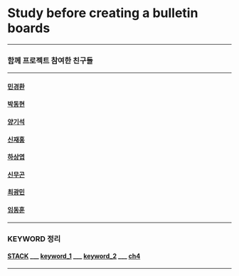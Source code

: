 # Study before creating a bulletin boards
---
### 함께 프로젝트 참여한 친구들

---
#### [민경환](https://github.com/ber01)
#### [박동현](https://github.com/pdh6547)
#### [양기석](https://github.com/yks095)
#### [신재홍](https://github.com/woghd9072)
#### [하상엽](https://github.com/hagome0)
#### [신무곤](https://github.com/mkshin96)
#### [최광민](https://github.com/rhkd4560)
#### [임동훈](https://github.com/dongh9508)
---

### KEYWORD 정리
#### [STACK](https://github.com/etg6550/2019WinterProject/tree/master/Day1) ___ [keyword_1](https://github.com/etg6550/2019WinterProject/tree/master/Day2) ___ [keyword_2](https://github.com/etg6550/2019WinterProject/tree/master/Day3) ___ [ch4](https://github.com/etg6550/2019WinterProject/tree/master/Day4)

---
